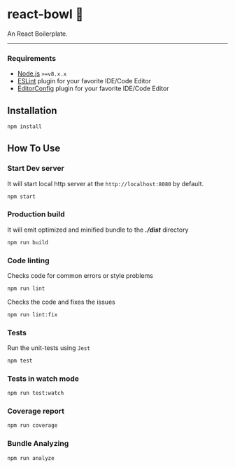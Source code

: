 # react-bowl 🍜

An React Boilerplate.

<hr />

### Requirements

- [Node.js](https://nodejs.org/en/) `>=v8.x.x`
- [ESLint](http://eslint.org/) plugin for your favorite IDE/Code Editor
- [EditorConfig](http://editorconfig.org/) plugin for your favorite IDE/Code Editor

## Installation

```bash
npm install
```

## How To Use

### Start Dev server

It will start local http server at the `http://localhost:8080` by default.

```bash
npm start
```

### Production build

It will emit optimized and minified bundle to the **_./dist_** directory

```bash
npm run build
```

### Code linting

Checks code for common errors or style problems

```bash
npm run lint
```

Checks the code and fixes the issues

```bash
npm run lint:fix
```

### Tests

Run the unit-tests using `Jest`

```bash
npm test
```

### Tests in watch mode

```bash
npm run test:watch
```

### Coverage report

```bash
npm run coverage
```

### Bundle Analyzing

```bash
npm run analyze
```
